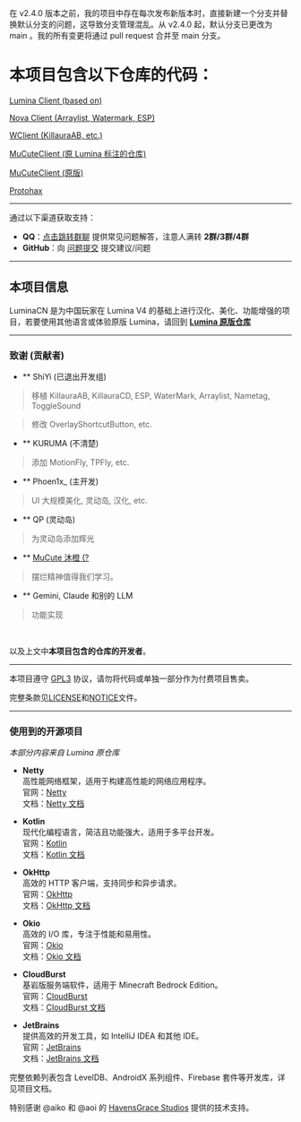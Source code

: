 在 v2.4.0 版本之前，我的项目中存在每次发布新版本时，直接新建一个分支并替换默认分支的问题，这导致分支管理混乱。从 v2.4.0 起，默认分支已更改为  main 。我的所有变更将通过 pull request 合并至  main  分支。

# 本项目包含以下仓库的代码：

[Lumina Client (based on)](https://github.com/TheProjectLumina/LuminaClient)

[Nova Client (Arraylist, Watermark, ESP)](https://github.com/TeamNovaMC/Nova-Client)

[WClient (KillauraAB, etc.)](https://github.com/RetrivedMods/WClient)

[MuCuteClient (原 Lumina 标注的仓库)](https://github.com/isuckatcodingfr/MuCuteClient)

[MuCuteClient (原版)](https://github.com/OpenMITM/MuCuteClient)

[Protohax](https://github.com/hax0r31337/ProtoHax)



---

通过以下渠道获取支持：
- **QQ**：[点击跳转群聊](https://qm.qq.com/q/Ch9xRsdjjy) 提供常见问题解答，注意人满转 **2群/3群/4群**
- **GitHub**：向 [问题提交](https://github.com/EatBingChilling/LuminaCN/issues) 提交建议/问题
---

## 本项目信息

LuminaCN 是为中国玩家在 Lumina V4 的基础上进行汉化、美化、功能增强的项目，若要使用其他语言或体验原版 Lumina，请回到 [**Lumina 原版仓库**](https://github.com/TheProjectLumina/LuminaClient)



---

### 致谢 (贡献者)

* ** ShiYi (已退出开发组)

> 移植 KillauraAB, KillauraCD, ESP, WaterMark, Arraylist, Nametag, ToggleSound

> 修改 OverlayShortcutButton, etc.

* ** KURUMA (不清楚)

> 添加 MotionFly, TPFly, etc.

* ** Phoen1x_ (主开发)

> UI 大规模美化, 灵动岛, 汉化, etc.

* ** QP (灵动岛)

> 为灵动岛添加辉光

* ** [MuCute 沐橙 (?](https://github.com/mucute-qwq) 

> 摆烂精神值得我们学习。

* ** Gemini, Claude 和别的 LLM

> 功能实现

<br>

以及上文中**本项目包含的仓库的开发者**。


---

本项目遵守 [GPL3](https://www.gnu.org/licenses/gpl-3.0.html) 协议，请勿将代码或单独一部分作为付费项目售卖。

完整条款见[LICENSE](https://github.com/EatBingChilling/LuminaCN/blob/main/LICENSE)和[NOTICE](https://github.com/EatBingChilling/LuminaCN/blob/main/NOTICE)文件。

---
### 使用到的开源项目

_本部分内容来自 Lumina 原仓库_

- **Netty**  
  高性能网络框架，适用于构建高性能的网络应用程序。  
  官网：[Netty](https://netty.io/)  
  文档：[Netty 文档](https://netty.io/wiki/user-guide.html)  

- **Kotlin**  
  现代化编程语言，简洁且功能强大，适用于多平台开发。  
  官网：[Kotlin](https://kotlinlang.org/)  
  文档：[Kotlin 文档](https://kotlinlang.org/docs/home.html)  

- **OkHttp**  
  高效的 HTTP 客户端，支持同步和异步请求。  
  官网：[OkHttp](https://square.github.io/okhttp/)  
  文档：[OkHttp 文档](https://square.github.io/okhttp/recipes/)  

- **Okio**  
  高效的 I/O 库，专注于性能和易用性。  
  官网：[Okio](https://square.github.io/okio/)  
  文档：[Okio 文档](https://square.github.io/okio/recipes/)  

- **CloudBurst**  
  基岩版服务端软件，适用于 Minecraft Bedrock Edition。  
  官网：[CloudBurst](https://cloudburstmc.org/)  
  文档：[CloudBurst 文档](https://github.com/CloudburstMC)  

- **JetBrains**  
  提供高效的开发工具，如 IntelliJ IDEA 和其他 IDE。  
  官网：[JetBrains](https://www.jetbrains.com/)  
  文档：[JetBrains 文档](https://www.jetbrains.com/help/)  


完整依赖列表包含 LevelDB、AndroidX 系列组件、Firebase 套件等开发库，详见项目文档。


特别感谢 @aiko 和 @aoi 的 [HavensGrace Studios](https://github.com/HavensGrace) 提供的技术支持。